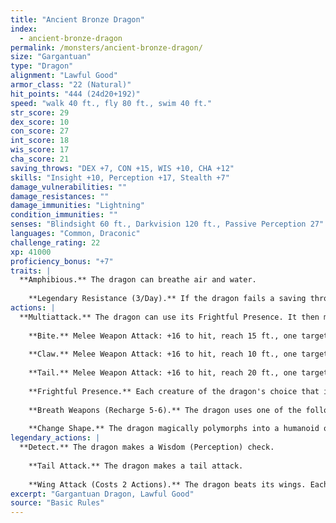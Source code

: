 ```yaml
---
title: "Ancient Bronze Dragon"
index:
  - ancient-bronze-dragon
permalink: /monsters/ancient-bronze-dragon/
size: "Gargantuan"
type: "Dragon"
alignment: "Lawful Good"
armor_class: "22 (Natural)"
hit_points: "444 (24d20+192)"
speed: "walk 40 ft., fly 80 ft., swim 40 ft."
str_score: 29
dex_score: 10
con_score: 27
int_score: 18
wis_score: 17
cha_score: 21
saving_throws: "DEX +7, CON +15, WIS +10, CHA +12"
skills: "Insight +10, Perception +17, Stealth +7"
damage_vulnerabilities: ""
damage_resistances: ""
damage_immunities: "Lightning"
condition_immunities: ""
senses: "Blindsight 60 ft., Darkvision 120 ft., Passive Perception 27"
languages: "Common, Draconic"
challenge_rating: 22
xp: 41000
proficiency_bonus: "+7"
traits: |
  **Amphibious.** The dragon can breathe air and water.
    
    **Legendary Resistance (3/Day).** If the dragon fails a saving throw, it can choose to succeed instead.
actions: |
  **Multiattack.** The dragon can use its Frightful Presence. It then makes three attacks: one with its bite and two with its claws.
    
    **Bite.** Melee Weapon Attack: +16 to hit, reach 15 ft., one target. Hit: 20 (2d10 + 9) piercing damage.
    
    **Claw.** Melee Weapon Attack: +16 to hit, reach 10 ft., one target. Hit: 16 (2d6 + 9) slashing damage.
    
    **Tail.** Melee Weapon Attack: +16 to hit, reach 20 ft., one target. Hit: 18 (2d8 + 9) bludgeoning damage.
    
    **Frightful Presence.** Each creature of the dragon's choice that is within 120 feet of the dragon and aware of it must succeed on a DC 20 Wisdom saving throw or become frightened for 1 minute. A creature can repeat the saving throw at the end of each of its turns, ending the effect on itself on a success. If a creature's saving throw is successful or the effect ends for it, the creature is immune to the dragon's Frightful Presence for the next 24 hours.
    
    **Breath Weapons (Recharge 5-6).** The dragon uses one of the following breath weapons. Lightning Breath. The dragon exhales lightning in a 120-foot line that is 10 feet wide. Each creature in that line must make a DC 23 Dexterity saving throw, taking 88 (16d10) lightning damage on a failed save, or half as much damage on a successful one. Repulsion Breath. The dragon exhales repulsion energy in a 30-foot cone. Each creature in that area must succeed on a DC 23 Strength saving throw. On a failed save, the creature is pushed 60 feet away from the dragon.
    
    **Change Shape.** The dragon magically polymorphs into a humanoid or beast that has a challenge rating no higher than its own, or back into its true form. It reverts to its true form if it dies. Any equipment it is wearing or carrying is absorbed or borne by the new form (the dragon's choice). In a new form, the dragon retains its alignment, hit points, Hit Dice, ability to speak, proficiencies, Legendary Resistance, lair actions, and Intelligence, Wisdom, and Charisma scores, as well as this action. Its statistics and capabilities are otherwise replaced by those of the new form, except any class features or legendary actions of that form.  
legendary_actions: |
  **Detect.** The dragon makes a Wisdom (Perception) check.
    
    **Tail Attack.** The dragon makes a tail attack.
    
    **Wing Attack (Costs 2 Actions).** The dragon beats its wings. Each creature within 15 ft. of the dragon must succeed on a DC 24 Dexterity saving throw or take 16 (2d6 + 9) bludgeoning damage and be knocked prone. The dragon can then fly up to half its flying speed.
excerpt: "Gargantuan Dragon, Lawful Good"
source: "Basic Rules"
---
```

